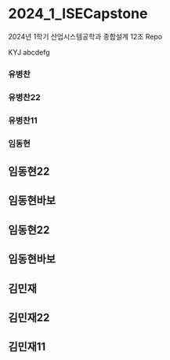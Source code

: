 # 2024_1_ISECapstone
2024년 1학기 산업시스템공학과 종합설계 12조 Repo

KYJ
abcdefg


### 유병찬

### 유병찬22

### 유병찬11


### 임동현

## 임동현22
## 임동현바보

## 임동현22
## 임동현바보

## 김민재

## 김민재22

## 김민재11
